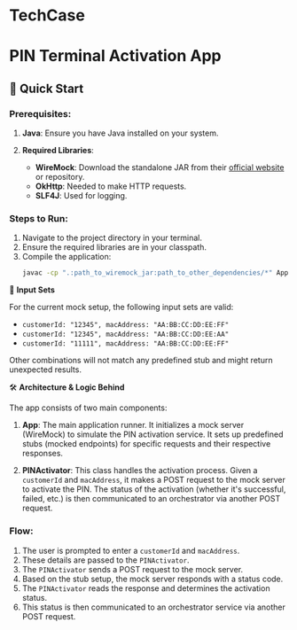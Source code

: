 # TechCase
# PIN Terminal Activation App

## 🚀 Quick Start

### Prerequisites:

1. **Java**: Ensure you have Java installed on your system.

2. **Required Libraries**:
   - **WireMock**: Download the standalone JAR from their [official website](http://wiremock.org/docs/running-standalone/) or repository.
   - **OkHttp**: Needed to make HTTP requests.
   - **SLF4J**: Used for logging.

### Steps to Run:

1. Navigate to the project directory in your terminal.
2. Ensure the required libraries are in your classpath.
3. Compile the application:
   ```bash
   javac -cp ".:path_to_wiremock_jar:path_to_other_dependencies/*" App.java PINActivator.java

🌟 **Input Sets**

For the current mock setup, the following input sets are valid:

- `customerId: "12345", macAddress: "AA:BB:CC:DD:EE:FF"`
- `customerId: "12345", macAddress: "AA:BB:CC:DD:EE:AA"`
- `customerId: "11111", macAddress: "AA:BB:CC:DD:EE:FF"`

Other combinations will not match any predefined stub and might return unexpected results.

🛠 **Architecture & Logic Behind**

The app consists of two main components:

1. **App**: The main application runner. It initializes a mock server (WireMock) to simulate the PIN activation service. It sets up predefined stubs (mocked endpoints) for specific requests and their respective responses.

2. **PINActivator**: This class handles the activation process. Given a `customerId` and `macAddress`, it makes a POST request to the mock server to activate the PIN. The status of the activation (whether it's successful, failed, etc.) is then communicated to an orchestrator via another POST request.

### Flow:
1. The user is prompted to enter a `customerId` and `macAddress`.
2. These details are passed to the `PINActivator`.
3. The `PINActivator` sends a POST request to the mock server.
4. Based on the stub setup, the mock server responds with a status code.
5. The `PINActivator` reads the response and determines the activation status.
6. This status is then communicated to an orchestrator service via another POST request.


